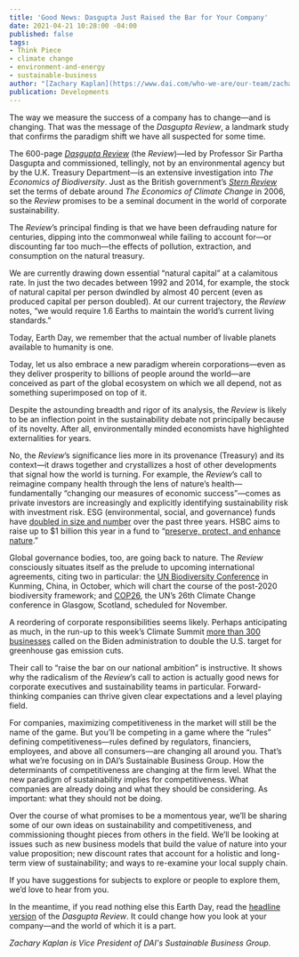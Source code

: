 ```yaml
---
title: 'Good News: Dasgupta Just Raised the Bar for Your Company'
date: 2021-04-21 10:28:00 -04:00
published: false
tags:
- Think Piece
- climate change
- environment-and-energy
- sustainable-business
author: "[Zachary Kaplan](https://www.dai.com/who-we-are/our-team/zachary-kaplan)"
publication: Developments
---
```


The way we measure the success of a company has to change—and is changing. That was the message of the *Dasgupta Review*, a landmark study that confirms the paradigm shift we have all suspected for some time. 

The 600-page [*Dasgupta Review*](https://www.gov.uk/government/publications/final-report-the-economics-of-biodiversity-the-dasgupta-review) (the *Review*)—led by Professor Sir Partha Dasgupta and commissioned, tellingly, not by an environmental agency but by the U.K. Treasury Department—is an extensive investigation into *The Economics of Biodiversity*. Just as the British government’s [*Stern Review*](https://www.lse.ac.uk/granthaminstitute/publication/the-economics-of-climate-change-the-stern-review/) set the terms of debate around *The Economics of Climate Change* in 2006, so the *Review* promises to be a seminal document in the world of corporate sustainability.







The *Review*’s principal finding is that we have been defrauding nature for centuries, dipping into the commonweal while failing to account for—or discounting far too much—the effects of pollution, extraction, and consumption on the natural treasury. 

We are currently drawing down essential “natural capital” at a calamitous rate. In just the two decades between 1992 and 2014, for example, the stock of natural capital per person dwindled by almost 40 percent (even as produced capital per person doubled). At our current trajectory, the *Review* notes, “we would require 1.6 Earths to maintain the world’s current living standards.”

Today, Earth Day, we remember that the actual number of livable planets available to humanity is one. 

Today, let us also embrace a new paradigm wherein corporations—even as they deliver prosperity to billions of people around the world—are conceived as part of the global ecosystem on which we all depend, not as something superimposed on top of it.

Despite the astounding breadth and rigor of its analysis, the *Review* is likely to be an inflection point in the sustainability debate not principally because of its novelty. After all, environmentally minded economists have highlighted externalities for years. 

No, the *Review*’s significance lies more in its provenance (Treasury) and its context—it draws together and crystallizes a host of other developments that signal how the world is turning. For example, the *Review*’s call to reimagine company health through the lens of nature’s health—fundamentally “changing our measures of economic success”—comes as private investors are increasingly and explicitly identifying sustainability risk with investment risk. ESG (environmental, social, and governance) funds have [doubled in size and number](https://www.cnbc.com/2020/09/02/esg-index-funds-hit-250-billion-as-us-investor-role-in-boom-grows.html) over the past three years. HSBC aims to raise up to $1 billion this year in a fund to “[preserve, protect, and enhance nature](https://www.reuters.com/article/us-climate-change-hsbc-pollination-idUSKBN25M1IY).”

Global governance bodies, too, are going back to nature. The *Review* consciously situates itself as the prelude to upcoming international agreements, citing two in particular: the [UN Biodiversity Conference](https://www.un.org/en/food-systems-summit-2021-en/un-biodiversity-conference) in Kunming, China, in October, which will chart the course of the post-2020 biodiversity framework; and [COP26](https://ukcop26.org/), the UN’s 26th Climate Change conference in Glasgow, Scotland, scheduled for November. 

A reordering of corporate responsibilities seems likely. Perhaps anticipating as much, in the run-up to this week’s Climate Summit [more than 300 businesses](https://www.wemeanbusinesscoalition.org/ambitious-u-s-2030-ndc/) called on the Biden administration to double the U.S. target for greenhouse gas emission cuts.

Their call to “raise the bar on our national ambition” is instructive. It shows why the radicalism of the *Review*’s call to action is actually good news for corporate executives and sustainability teams in particular. Forward-thinking companies can thrive given clear expectations and a level playing field.

For companies, maximizing competitiveness in the market will still be the name of the game. But you’ll be competing in a game where the “rules” defining competitiveness—rules defined by regulators, financiers, employees, and above all consumers—are changing all around you.
That’s what we’re focusing on in DAI’s Sustainable Business Group. How the determinants of competitiveness are changing at the firm level. What the new paradigm of sustainability implies for competitiveness. What companies are already doing and what they should be considering. As important: what they should not be doing.

Over the course of what promises to be a momentous year, we’ll be sharing some of our own ideas on sustainability and competitiveness, and commissioning thought pieces from others in the field. We’ll be looking at issues such as new business models that build the value of nature into your value proposition; new discount rates that account for a holistic and long-term view of sustainability; and ways to re-examine your local supply chain. 

If you have suggestions for subjects to explore or people to explore them, we’d love to hear from you. 

In the meantime, if you read nothing else this Earth Day, read the [headline version](https://assets.publishing.service.gov.uk/government/uploads/system/uploads/attachment_data/file/957629/Dasgupta_Review_-_Headline_Messages.pdf) of the *Dasgupta Review*. It could change how you look at your company—and the world of which it is a part.

*Zachary Kaplan is Vice President of DAI's Sustainable Business Group.*